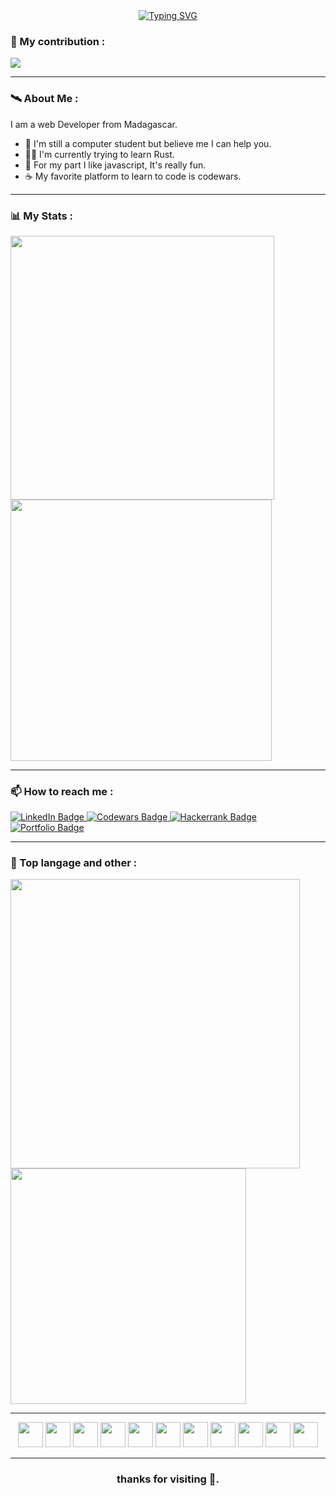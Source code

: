 <div align="center">
  <a href="https://git.io/typing-svg"><img src="https://readme-typing-svg.demolab.com?font=Fira+Code&pause=1000&width=435&lines=My+name+is+RAHERINOTOAVINA+Safidy.;I'm+a+developer+from+Madagascar 🇲🇬." alt="Typing SVG" /></a>
</div>

### 🎊 My contribution :
<div>  
  <img src="https://github-readme-activity-graph.vercel.app/graph?username=raherinotoavina&hide_border=true&theme=tokyo-night"/>
</div>

---

### 🛰️ About Me :
  <div>I am a web Developer from Madagascar.</div>
  <ul>
    <li>🔭 I'm still a computer student but believe me I can help you.</li>
    <li>👨‍🎓 I'm currently trying to learn Rust.</li>
    <li>🌱 For my part I like javascript, It's really fun.</li>
    <li>☕  My favorite platform to learn to code is codewars.</li>
  </ul>

---

### 📊 My Stats :
<div>
  <img src="https://github-readme-stats-sigma-five.vercel.app/api?username=raherinotoavina&show_icons=true&theme=dark&count_private=true&hide_border=false&include_all_commits=true" width="422px"  alt=""/>
  <img src="https://codewars-stats-ignacio-cuadra.vercel.app/?username=ramasama&theme=dark" width="418px"/>
</div>

---
### 📫 How to reach me :
<div>
  <a href="https://www.linkedin.com/in/safidy-mariel-raherinotoavina-659612262/">
    <img src="https://img.shields.io/badge/LinkedIn-blue?style=for-the-badge&logo=linkedin&logoColor=white" alt="LinkedIn Badge"/>
  </a>
  <a href="https://www.codewars.com/users/ramasama/badges/large">
     <img src="https://img.shields.io/badge/Codewars-B1361E?style=for-the-badge&logo=Codewars&logoColor=white" alt="Codewars Badge"/>
  </a>
  <a href="https://www.hackerrank.com/raherinotoavina1?hr_r=1">
     <img src="https://img.shields.io/badge/-Hackerrank-2EC866?style=for-the-badge&logo=HackerRank&logoColor=white" alt="Hackerrank Badge"/>
  </a>
  <a href="">
     <img src="https://img.shields.io/badge/Portfolio-000000?style=for-the-badge&logo=About.me&logoColor=white" alt="Portfolio Badge"/>
  </a>
</div>

---
### 🥇 Top langage and other :
<div>
  <img src="https://streak-stats.demolab.com/?user=raherinotoavina&theme=dark" width="463px"/>
  <img src="https://github-readme-stats-sigma-five.vercel.app/api/top-langs/?username=raherinotoavina&layout=compact&hide_progress=true&theme=dark&count_private=true" width="377px"/>
</div>

---
<div align="center">
  <img src="https://cdn.svgporn.com/logos/javascript.svg" width="40px"/>
  <img src="https://cdn.svgporn.com/logos/typescript-icon.svg" width="40px" />
  <img src="https://cdn.svgporn.com/logos/tailwindcss-icon.svg" width="40px" />
  <img src="https://cdn.svgporn.com/logos/react.svg" width="40px" />
  <img src="https://cdn.svgporn.com/logos/redux.svg" width="40px" />
  <img src="https://cdn.svgporn.com/logos/bootstrap.svg" width="40px" />
  <img src="https://cdn.svgporn.com/logos/sass.svg" width="40px" />
  <img src="https://cdn.svgporn.com/logos/nodejs-icon.svg" width="40px" />
  <img src="https://cdn.svgporn.com/logos/java.svg" width="40px" />
  <img src="https://cdn.svgporn.com/logos/python.svg" width="40px" />
  <img src="https://cdn.svgporn.com/logos/mysql-icon.svg" width="40px" />
</div>

---
<h3 align="center">thanks for visiting 🙂.</h3>
